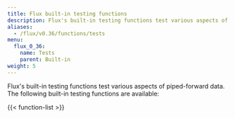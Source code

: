```yaml
---
title: Flux built-in testing functions
description: Flux's built-in testing functions test various aspects of piped-forward data.
aliases:
  - /flux/v0.36/functions/tests
menu:
  flux_0_36:
    name: Tests
    parent: Built-in
weight: 5
---
```


Flux's built-in testing functions test various aspects of piped-forward data.
The following built-in testing functions are available:

{{< function-list >}}
